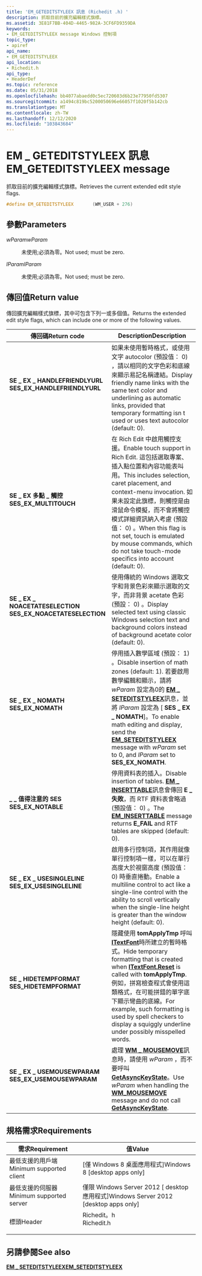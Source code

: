 ```yaml
---
title: 'EM_GETEDITSTYLEEX 訊息 (Richedit .h) '
description: 抓取目前的擴充編輯樣式旗標。
ms.assetid: 3E81F7BB-404D-4465-982A-3CF6FD9359DA
keywords:
- EM_GETEDITSTYLEEX message Windows 控制項
topic_type:
- apiref
api_name:
- EM_GETEDITSTYLEEX
api_location:
- Richedit.h
api_type:
- HeaderDef
ms.topic: reference
ms.date: 05/31/2018
ms.openlocfilehash: bb4077abaedd0c5ec720603d6b23e77950fd5307
ms.sourcegitcommit: a1494c819bc5200050696e66057f1020f5b142cb
ms.translationtype: MT
ms.contentlocale: zh-TW
ms.lasthandoff: 12/12/2020
ms.locfileid: "103843684"
---
```

# <a name="em_geteditstyleex-message"></a><span data-ttu-id="ab079-104">EM \_ GETEDITSTYLEEX 訊息</span><span class="sxs-lookup"><span data-stu-id="ab079-104">EM\_GETEDITSTYLEEX message</span></span>

<span data-ttu-id="ab079-105">抓取目前的擴充編輯樣式旗標。</span><span class="sxs-lookup"><span data-stu-id="ab079-105">Retrieves the current extended edit style flags.</span></span>


```C++
#define EM_GETEDITSTYLEEX       (WM_USER + 276)
```



## <a name="parameters"></a><span data-ttu-id="ab079-106">參數</span><span class="sxs-lookup"><span data-stu-id="ab079-106">Parameters</span></span>

<dl> <dt>

<span data-ttu-id="ab079-107">*wParam*</span><span class="sxs-lookup"><span data-stu-id="ab079-107">*wParam*</span></span> 
</dt> <dd>

<span data-ttu-id="ab079-108">未使用;必須為零。</span><span class="sxs-lookup"><span data-stu-id="ab079-108">Not used; must be zero.</span></span>

</dd> <dt>

<span data-ttu-id="ab079-109">*lParam*</span><span class="sxs-lookup"><span data-stu-id="ab079-109">*lParam*</span></span> 
</dt> <dd>

<span data-ttu-id="ab079-110">未使用;必須為零。</span><span class="sxs-lookup"><span data-stu-id="ab079-110">Not used; must be zero.</span></span>

</dd> </dl>

## <a name="return-value"></a><span data-ttu-id="ab079-111">傳回值</span><span class="sxs-lookup"><span data-stu-id="ab079-111">Return value</span></span>

<span data-ttu-id="ab079-112">傳回擴充編輯樣式旗標，其中可包含下列一或多個值。</span><span class="sxs-lookup"><span data-stu-id="ab079-112">Returns the extended edit style flags, which can include one or more of the following values.</span></span>



| <span data-ttu-id="ab079-113">傳回碼</span><span class="sxs-lookup"><span data-stu-id="ab079-113">Return code</span></span>                                                                                                | <span data-ttu-id="ab079-114">Description</span><span class="sxs-lookup"><span data-stu-id="ab079-114">Description</span></span>                                                                                                                                                                                                                                                  |
|------------------------------------------------------------------------------------------------------------|--------------------------------------------------------------------------------------------------------------------------------------------------------------------------------------------------------------------------------------------------------------|
| <dl> <span data-ttu-id="ab079-115"><dt>**SE \_ EX \_ HANDLEFRIENDLYURL**</dt></span><span class="sxs-lookup"><span data-stu-id="ab079-115"><dt>**SES\_EX\_HANDLEFRIENDLYURL**</dt></span></span> </dl>  | <span data-ttu-id="ab079-116">如果未使用暫時格式，或使用文字 autocolor (預設值： 0) ，請以相同的文字色彩和底線來顯示易記名稱連結。</span><span class="sxs-lookup"><span data-stu-id="ab079-116">Display friendly name links with the same text color and underlining as automatic links, provided that temporary formatting isn t used or uses text autocolor (default: 0).</span></span><br/>                                                                       |
| <dl> <span data-ttu-id="ab079-117"><dt>**SE \_ EX 多點 \_ 觸控**</dt></span><span class="sxs-lookup"><span data-stu-id="ab079-117"><dt>**SES\_EX\_MULTITOUCH**</dt></span></span> </dl>         | <span data-ttu-id="ab079-118">在 Rich Edit 中啟用觸控支援。</span><span class="sxs-lookup"><span data-stu-id="ab079-118">Enable touch support in Rich Edit.</span></span> <span data-ttu-id="ab079-119">這包括選取專案、插入點位置和內容功能表叫用。</span><span class="sxs-lookup"><span data-stu-id="ab079-119">This includes selection, caret placement, and context-menu invocation.</span></span> <span data-ttu-id="ab079-120">如果未設定此旗標，則觸控是由滑鼠命令模擬，而不會將觸控模式詳細資訊納入考慮 (預設值： 0) 。</span><span class="sxs-lookup"><span data-stu-id="ab079-120">When this flag is not set, touch is emulated by mouse commands, which do not take touch-mode specifics into account (default: 0).</span></span> <br/>      |
| <dl> <span data-ttu-id="ab079-121"><dt>**SE \_ EX \_ NOACETATESELECTION**</dt></span><span class="sxs-lookup"><span data-stu-id="ab079-121"><dt>**SES\_EX\_NOACETATESELECTION**</dt></span></span> </dl> | <span data-ttu-id="ab079-122">使用傳統的 Windows 選取文字和背景色彩來顯示選取的文字，而非背景 acetate 色彩 (預設： 0) 。</span><span class="sxs-lookup"><span data-stu-id="ab079-122">Display selected text using classic Windows selection text and background colors instead of background acetate color (default: 0).</span></span> <br/>                                                                                                               |
| <dl> <span data-ttu-id="ab079-123"><dt>**SE \_ EX \_ NOMATH**</dt></span><span class="sxs-lookup"><span data-stu-id="ab079-123"><dt>**SES\_EX\_NOMATH**</dt></span></span> </dl>             | <span data-ttu-id="ab079-124">停用插入數學區域 (預設： 1) 。</span><span class="sxs-lookup"><span data-stu-id="ab079-124">Disable insertion of math zones (default: 1).</span></span> <span data-ttu-id="ab079-125">若要啟用數學編輯和顯示，請將 *wParam* 設定為0的 [**EM \_ SETEDITSTYLEEX**](em-seteditstyleex.md)訊息，並將 *lParam* 設定為 [ **SES \_ EX \_ NOMATH**]。</span><span class="sxs-lookup"><span data-stu-id="ab079-125">To enable math editing and display, send the [**EM\_SETEDITSTYLEEX**](em-seteditstyleex.md) message with *wParam* set to 0, and *lParam* set to **SES\_EX\_NOMATH**.</span></span> <br/>                              |
| <dl> <span data-ttu-id="ab079-126"><dt>**\_ \_ 值得注意的 SES**</dt></span><span class="sxs-lookup"><span data-stu-id="ab079-126"><dt>**SES\_EX\_NOTABLE**</dt></span></span> </dl>            | <span data-ttu-id="ab079-127">停用資料表的插入。</span><span class="sxs-lookup"><span data-stu-id="ab079-127">Disable insertion of tables.</span></span> <span data-ttu-id="ab079-128">[**EM \_ INSERTTABLE**](em-inserttable.md)訊息會傳回 **E \_ 失敗**，而 RTF 資料表會略過 (預設值： 0) 。</span><span class="sxs-lookup"><span data-stu-id="ab079-128">The [**EM\_INSERTTABLE**](em-inserttable.md) message returns **E\_FAIL** and RTF tables are skipped (default: 0).</span></span> <br/>                                                                                                  |
| <dl> <span data-ttu-id="ab079-129"><dt>**SE \_ EX \_ USESINGLELINE**</dt></span><span class="sxs-lookup"><span data-stu-id="ab079-129"><dt>**SES\_EX\_USESINGLELINE**</dt></span></span> </dl>      | <span data-ttu-id="ab079-130">啟用多行控制項，其作用就像單行控制項一樣，可以在單行高度大於視窗高度 (預設值： 0) 時垂直捲動。</span><span class="sxs-lookup"><span data-stu-id="ab079-130">Enable a multiline control to act like a single-line control with the ability to scroll vertically when the single-line height is greater than the window height (default: 0).</span></span> <br/>                                                                   |
| <dl> <span data-ttu-id="ab079-131"><dt>**SE \_ HIDETEMPFORMAT**</dt></span><span class="sxs-lookup"><span data-stu-id="ab079-131"><dt>**SES\_HIDETEMPFORMAT**</dt></span></span> </dl>         | <span data-ttu-id="ab079-132">隱藏使用 **tomApplyTmp** 呼叫 [**ITextFont**](/windows/desktop/api/Tom/nf-tom-itextfont-reset)時所建立的暫時格式。</span><span class="sxs-lookup"><span data-stu-id="ab079-132">Hide temporary formatting that is created when [**ITextFont.Reset**](/windows/desktop/api/Tom/nf-tom-itextfont-reset) is called with **tomApplyTmp**.</span></span> <span data-ttu-id="ab079-133">例如，拼寫檢查程式會使用這類格式，在可能拼錯的單字底下顯示彎曲的底線。</span><span class="sxs-lookup"><span data-stu-id="ab079-133">For example, such formatting is used by spell checkers to display a squiggly underline under possibly misspelled words.</span></span><br/> |
| <dl> <span data-ttu-id="ab079-134"><dt>**SE \_ EX \_ USEMOUSEWPARAM**</dt></span><span class="sxs-lookup"><span data-stu-id="ab079-134"><dt>**SES\_EX\_USEMOUSEWPARAM**</dt></span></span> </dl>     | <span data-ttu-id="ab079-135">處理 [**WM \_ MOUSEMOVE**](/windows/desktop/inputdev/wm-mousemove)訊息時，請使用 *wParam* ，而不要呼叫 [**GetAsyncKeyState**](/windows/desktop/api/winuser/nf-winuser-getasynckeystate)。</span><span class="sxs-lookup"><span data-stu-id="ab079-135">Use *wParam* when handling the [**WM\_MOUSEMOVE**](/windows/desktop/inputdev/wm-mousemove) message and do not call [**GetAsyncKeyState**](/windows/desktop/api/winuser/nf-winuser-getasynckeystate).</span></span><br/>                                                                                              |



 

## <a name="requirements"></a><span data-ttu-id="ab079-136">規格需求</span><span class="sxs-lookup"><span data-stu-id="ab079-136">Requirements</span></span>



| <span data-ttu-id="ab079-137">需求</span><span class="sxs-lookup"><span data-stu-id="ab079-137">Requirement</span></span> | <span data-ttu-id="ab079-138">值</span><span class="sxs-lookup"><span data-stu-id="ab079-138">Value</span></span> |
|-------------------------------------|---------------------------------------------------------------------------------------|
| <span data-ttu-id="ab079-139">最低支援的用戶端</span><span class="sxs-lookup"><span data-stu-id="ab079-139">Minimum supported client</span></span><br/> | <span data-ttu-id="ab079-140">\[僅 Windows 8 桌面應用程式\]</span><span class="sxs-lookup"><span data-stu-id="ab079-140">Windows 8 \[desktop apps only\]</span></span><br/>                                            |
| <span data-ttu-id="ab079-141">最低支援的伺服器</span><span class="sxs-lookup"><span data-stu-id="ab079-141">Minimum supported server</span></span><br/> | <span data-ttu-id="ab079-142">僅限 Windows Server 2012 \[ desktop 應用程式\]</span><span class="sxs-lookup"><span data-stu-id="ab079-142">Windows Server 2012 \[desktop apps only\]</span></span><br/>                                  |
| <span data-ttu-id="ab079-143">標頭</span><span class="sxs-lookup"><span data-stu-id="ab079-143">Header</span></span><br/>                   | <dl> <span data-ttu-id="ab079-144"><dt>Richedit。h</dt></span><span class="sxs-lookup"><span data-stu-id="ab079-144"><dt>Richedit.h</dt></span></span> </dl> |



## <a name="see-also"></a><span data-ttu-id="ab079-145">另請參閱</span><span class="sxs-lookup"><span data-stu-id="ab079-145">See also</span></span>

<dl> <dt>

[<span data-ttu-id="ab079-146">**EM \_ SETEDITSTYLEEX**</span><span class="sxs-lookup"><span data-stu-id="ab079-146">**EM\_SETEDITSTYLEEX**</span></span>](em-seteditstyleex.md)
</dt> </dl>

 

